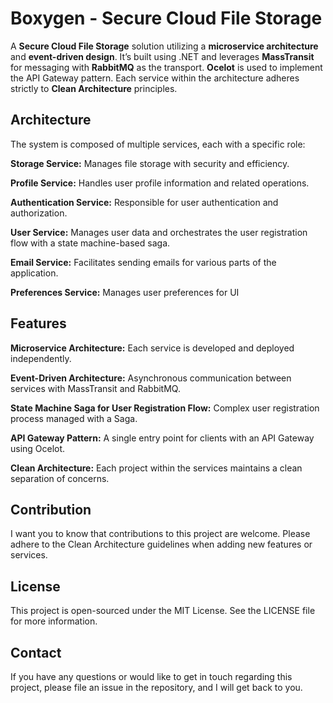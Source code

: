 # Boxygen - Secure Cloud File Storage

A **Secure Cloud File Storage** solution utilizing a **microservice architecture** and **event-driven design**. It’s built using .NET and leverages **MassTransit** for messaging with **RabbitMQ** as the transport. **Ocelot** is used to implement the API Gateway pattern. Each service within the architecture adheres strictly to **Clean Architecture** principles.

## Architecture
The system is composed of multiple services, each with a specific role:

**Storage Service:** Manages file storage with security and efficiency.

**Profile Service:** Handles user profile information and related operations.

**Authentication Service:** Responsible for user authentication and authorization.

**User Service:** Manages user data and orchestrates the user registration flow with a state machine-based saga.

**Email Service:** Facilitates sending emails for various parts of the application.

**Preferences Service:** Manages user preferences for UI

## Features

**Microservice Architecture:** Each service is developed and deployed independently.

**Event-Driven Architecture:** Asynchronous communication between services with MassTransit and RabbitMQ.

**State Machine Saga for User Registration Flow:** Complex user registration process managed with a Saga.

**API Gateway Pattern:** A single entry point for clients with an API Gateway using Ocelot.

**Clean Architecture:** Each project within the services maintains a clean separation of concerns.

## Contribution
I want you to know that contributions to this project are welcome. Please adhere to the Clean Architecture guidelines when adding new features or services.

## License
This project is open-sourced under the MIT License. See the LICENSE file for more information.

## Contact
If you have any questions or would like to get in touch regarding this project, please file an issue in the repository, and I will get back to you.
